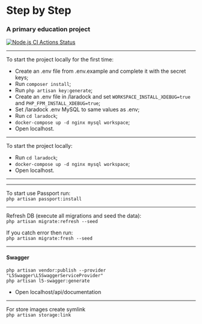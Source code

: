# Step by Step 
### A primary education project

[![Node.js CI Actions Status](https://github.com/e-sau/step-by-step/workflows/Node.js%20CI/badge.svg)](https://github.com/e-sau/step-by-step/actions)

***
To start the project locally for the first time:
- Create an .env file from .env.example and complete it with the secret keys;
- Run ```composer install```;
- Run ```php artisan key:generate```;
- Create an .env file in /laradock and set ```WORKSPACE_INSTALL_XDEBUG=true``` and 
```PHP_FPM_INSTALL_XDEBUG=true```;
- Set /laradock .env MySQL to same values as .env;
- Run ```cd laradock```;
- ```docker-compose up -d nginx mysql workspace```;
- Open localhost.

***
To start the project locally:
- Run ```cd laradock```;
- ```docker-compose up -d nginx mysql workspace```;
- Open localhost.

***
***
To start use Passport run:   
```php artisan passport:install```

***
Refresh DB (execute all migrations and seed the data):  
```php artisan migrate:refresh --seed```

If you catch error then run:  
```php artisan migrate:fresh --seed```

***
#### Swagger
```php artisan vendor:publish --provider "L5Swagger\L5SwaggerServiceProvider"```  
```php artisan l5-swagger:generate```
- Open localhost/api/documentation

***
For store images create symlink  
```php artisan storage:link```
